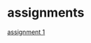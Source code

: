 # assignments

[assignment 1](https://github.com/MaudRutten/assignments/blob/master/assignment2%20Maud%20Rutten.ipynb)
